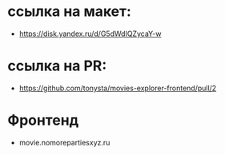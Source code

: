 # ссылка на макет:
- https://disk.yandex.ru/d/G5dWdIQZycaY-w

# ссылка на PR:
- https://github.com/tonysta/movies-explorer-frontend/pull/2

# Фронтенд
- movie.nomorepartiesxyz.ru